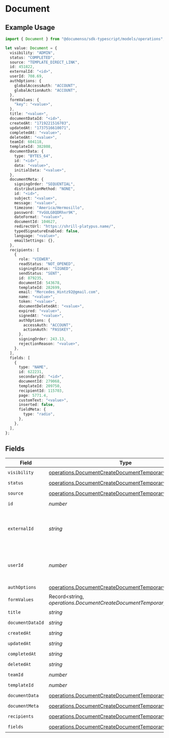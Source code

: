 # Document

## Example Usage

```typescript
import { Document } from "@documenso/sdk-typescript/models/operations";

let value: Document = {
  visibility: "ADMIN",
  status: "COMPLETED",
  source: "TEMPLATE_DIRECT_LINK",
  id: 451822,
  externalId: "<id>",
  userId: 708.69,
  authOptions: {
    globalAccessAuth: "ACCOUNT",
    globalActionAuth: "ACCOUNT",
  },
  formValues: {
    "key": "<value>",
  },
  title: "<value>",
  documentDataId: "<id>",
  createdAt: "1719221516703",
  updatedAt: "1737516610071",
  completedAt: "<value>",
  deletedAt: "<value>",
  teamId: 604118,
  templateId: 382808,
  documentData: {
    type: "BYTES_64",
    id: "<id>",
    data: "<value>",
    initialData: "<value>",
  },
  documentMeta: {
    signingOrder: "SEQUENTIAL",
    distributionMethod: "NONE",
    id: "<id>",
    subject: "<value>",
    message: "<value>",
    timezone: "America/Hermosillo",
    password: "YvGULG8QDRhxr9K",
    dateFormat: "<value>",
    documentId: 104627,
    redirectUrl: "https://shrill-platypus.name/",
    typedSignatureEnabled: false,
    language: "<value>",
    emailSettings: {},
  },
  recipients: [
    {
      role: "VIEWER",
      readStatus: "NOT_OPENED",
      signingStatus: "SIGNED",
      sendStatus: "SENT",
      id: 879235,
      documentId: 543678,
      templateId: 282699,
      email: "Mercedes_Hintz92@gmail.com",
      name: "<value>",
      token: "<value>",
      documentDeletedAt: "<value>",
      expired: "<value>",
      signedAt: "<value>",
      authOptions: {
        accessAuth: "ACCOUNT",
        actionAuth: "PASSKEY",
      },
      signingOrder: 243.13,
      rejectionReason: "<value>",
    },
  ],
  fields: [
    {
      type: "NAME",
      id: 622231,
      secondaryId: "<id>",
      documentId: 279068,
      templateId: 209750,
      recipientId: 115703,
      page: 5771.4,
      customText: "<value>",
      inserted: false,
      fieldMeta: {
        type: "radio",
      },
    },
  ],
};
```

## Fields

| Field                                                                                                                            | Type                                                                                                                             | Required                                                                                                                         | Description                                                                                                                      |
| -------------------------------------------------------------------------------------------------------------------------------- | -------------------------------------------------------------------------------------------------------------------------------- | -------------------------------------------------------------------------------------------------------------------------------- | -------------------------------------------------------------------------------------------------------------------------------- |
| `visibility`                                                                                                                     | [operations.DocumentCreateDocumentTemporaryVisibility](../../models/operations/documentcreatedocumenttemporaryvisibility.md)     | :heavy_check_mark:                                                                                                               | N/A                                                                                                                              |
| `status`                                                                                                                         | [operations.DocumentCreateDocumentTemporaryStatus](../../models/operations/documentcreatedocumenttemporarystatus.md)             | :heavy_check_mark:                                                                                                               | N/A                                                                                                                              |
| `source`                                                                                                                         | [operations.DocumentCreateDocumentTemporarySource](../../models/operations/documentcreatedocumenttemporarysource.md)             | :heavy_check_mark:                                                                                                               | N/A                                                                                                                              |
| `id`                                                                                                                             | *number*                                                                                                                         | :heavy_check_mark:                                                                                                               | N/A                                                                                                                              |
| `externalId`                                                                                                                     | *string*                                                                                                                         | :heavy_check_mark:                                                                                                               | A custom external ID you can use to identify the document.                                                                       |
| `userId`                                                                                                                         | *number*                                                                                                                         | :heavy_check_mark:                                                                                                               | The ID of the user that created this document.                                                                                   |
| `authOptions`                                                                                                                    | [operations.DocumentCreateDocumentTemporaryAuthOptions](../../models/operations/documentcreatedocumenttemporaryauthoptions.md)   | :heavy_check_mark:                                                                                                               | N/A                                                                                                                              |
| `formValues`                                                                                                                     | Record<string, *operations.DocumentCreateDocumentTemporaryFormValues*>                                                           | :heavy_check_mark:                                                                                                               | N/A                                                                                                                              |
| `title`                                                                                                                          | *string*                                                                                                                         | :heavy_check_mark:                                                                                                               | N/A                                                                                                                              |
| `documentDataId`                                                                                                                 | *string*                                                                                                                         | :heavy_check_mark:                                                                                                               | N/A                                                                                                                              |
| `createdAt`                                                                                                                      | *string*                                                                                                                         | :heavy_check_mark:                                                                                                               | N/A                                                                                                                              |
| `updatedAt`                                                                                                                      | *string*                                                                                                                         | :heavy_check_mark:                                                                                                               | N/A                                                                                                                              |
| `completedAt`                                                                                                                    | *string*                                                                                                                         | :heavy_check_mark:                                                                                                               | N/A                                                                                                                              |
| `deletedAt`                                                                                                                      | *string*                                                                                                                         | :heavy_check_mark:                                                                                                               | N/A                                                                                                                              |
| `teamId`                                                                                                                         | *number*                                                                                                                         | :heavy_check_mark:                                                                                                               | N/A                                                                                                                              |
| `templateId`                                                                                                                     | *number*                                                                                                                         | :heavy_check_mark:                                                                                                               | N/A                                                                                                                              |
| `documentData`                                                                                                                   | [operations.DocumentCreateDocumentTemporaryDocumentData](../../models/operations/documentcreatedocumenttemporarydocumentdata.md) | :heavy_check_mark:                                                                                                               | N/A                                                                                                                              |
| `documentMeta`                                                                                                                   | [operations.DocumentCreateDocumentTemporaryDocumentMeta](../../models/operations/documentcreatedocumenttemporarydocumentmeta.md) | :heavy_check_mark:                                                                                                               | N/A                                                                                                                              |
| `recipients`                                                                                                                     | [operations.DocumentCreateDocumentTemporaryRecipients](../../models/operations/documentcreatedocumenttemporaryrecipients.md)[]   | :heavy_check_mark:                                                                                                               | N/A                                                                                                                              |
| `fields`                                                                                                                         | [operations.DocumentCreateDocumentTemporaryFields](../../models/operations/documentcreatedocumenttemporaryfields.md)[]           | :heavy_check_mark:                                                                                                               | N/A                                                                                                                              |